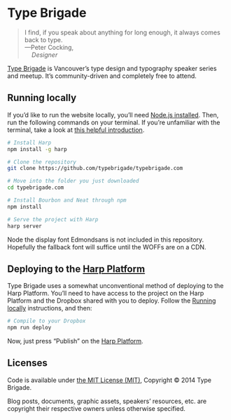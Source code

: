 # Type Brigade

> I find, if you speak about anything for long enough, it always comes back to type.
> <br/>—Peter Cocking,<br/>&nbsp;&nbsp;&nbsp;&nbsp;_Designer_

[Type Brigade](http://typebrigade.com) is Vancouver’s type design and typography speaker series and meetup. It’s community-driven and completely free to attend.

## Running locally

If you’d like to run the website locally, you’ll need [Node.js installed](http://nodejs.org). Then, run the following commands on your terminal. If you’re unfamiliar with the terminal, take a look at [this helpful introduction](http://wiseheartdesign.com/articles/2010/11/12/the-designers-guide-to-the-osx-command-prompt/).

```bash
# Install Harp
npm install -g harp

# Clone the repository
git clone https://github.com/typebrigade/typebrigade.com

# Move into the folder you just downloaded
cd typebrigade.com

# Install Bourbon and Neat through npm
npm install

# Serve the project with Harp
harp server
```

Node the display font Edmondsans is not included in this repository. Hopefully the fallback font will suffice until the WOFFs are on a CDN.

## Deploying to the [Harp Platform](http://harp.io)

Type Brigade uses a somewhat unconventional method of deploying to the Harp Platform. You’ll need to have access to the project on the Harp Platform and the Dropbox shared with you to deploy. Follow the [Running locally](#running-locally) instructions, and then:

```bash
# Compile to your Dropbox
npm run deploy
```

Now, just press “Publish” on the [Harp Platform](http://harp.io).

## Licenses

Code is available under [the MIT License (MIT)](LICENSE.md), Copyright © 2014 Type Brigade.

Blog posts, documents, graphic assets, speakers’ resources, etc. are copyright their respective owners unless otherwise specified.
